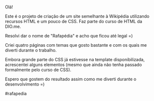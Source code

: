 Olá!
<p>Este é o projeto de criação de um site semelhante à Wikipédia utilizando recursos HTML e um pouco de CSS. Faz parte do curso de HTML da DIO.me.
<p>Resolvi dar o nome de "Rafapédia" e acho que ficou até legal =)
<p>Criei quatro páginas com temas que gosto bastante e com os quais me diverti durante o trabalho.
<p>Embora grande parte do CSS já estivesse na template disponibilizada, acrescentei alguns elementos (mesmo que ainda não tenha passado formalmente pelo curso de CSS).
<p>Espero que gostem do resultado assim como me diverti durante o desenvolvimento =)



#rafapedia
